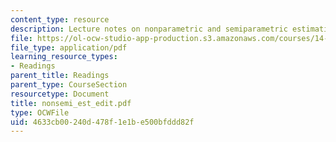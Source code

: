 ```yaml
---
content_type: resource
description: Lecture notes on nonparametric and semiparametric estimation.
file: https://ol-ocw-studio-app-production.s3.amazonaws.com/courses/14-386-new-econometric-methods-spring-2007/4633cb00240d478f1e1be500bfddd82f_nonsemi_est_edit.pdf
file_type: application/pdf
learning_resource_types:
- Readings
parent_title: Readings
parent_type: CourseSection
resourcetype: Document
title: nonsemi_est_edit.pdf
type: OCWFile
uid: 4633cb00-240d-478f-1e1b-e500bfddd82f
---
```

